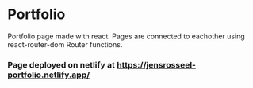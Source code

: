 # Portfolio

Portfolio page made with react.
Pages are connected to eachother using react-router-dom Router functions.

### Page deployed on netlify at https://jensrosseel-portfolio.netlify.app/